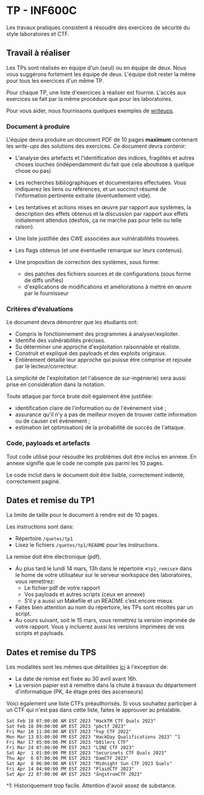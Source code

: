 # TP - INF600C

Les travaux pratiques consistent à résoudre des exercices de sécurité du style laboratoires et CTF.

## Travail à réaliser

Les TPs sont réalisés en équipe d'un (seul) ou en équipe de deux.
Nous vous suggérons fortement les équipe de deux.
L'équipe doit rester la même pour tous les exercices d'un même TP.

Pour chaque TP, une liste d'exercices à réaliser est fournie.
L'accès aux exercices se fait par la même procédure que pour les laboratoires.

Pour vous aider, nous fournissons quelques exemples de [writeups](writeups.md). 
### Document à produire

L'équipe devra produire un document PDF de 10 pages **maximum** contenant les *write-ups* des solutions des exercices. Ce document devra contenir:

* L'analyse des artefacts et l’identification des indices, fragilités et autres choses louches (indépendamment du fait que cela aboutisse à quelque chose ou pas)
* Les recherches bibliographiques et documentaires effectuées. Vous indiquerez les liens ou références, et un succinct résumé de l'information pertinente extraite (éventuellement vide).
* Les tentatives et actions mises en œuvre par rapport aux systèmes, la description des effets obtenus et la discussion par rapport aux effets initialement attendus (desfois, ça ne marche pas pour telle ou telle raison).
* Une liste justifiée des CWE associées aux vulnérabilités trouvées.
* Les flags obtenus (et une éventuelle remarque sur leurs contenus).
* Une proposition de correction des systèmes, sous forme:

	* des patches des fichiers sources et de configurations (sous forme de diffs unifiés)
	* d'explications de modifications et améliorations à mettre en œuvre par le fournisseur

### Critères d'évaluations

Le document devra démontrer que les étudiants ont:

* Compris le fonctionnement des programmes à analyser/exploiter.
* Identifié des vulnérabilités précises.
* Su déterminer une approche d'exploitation raisonnable et réaliste.
* Construit et expliqué des payloads et des exploits originaux.
* Entièrement détaillé leur approche qui puisse être comprise et rejouée par le lecteur/correcteur.

La simplicité de l'exploitation (et l'absence de sur-ingénierie) sera aussi prise en considération dans la notation.

Toute attaque par force brute doit également être justifiée:

* identification claire de l'information ou de l'événement visé ;
* assurance qu'il n'y a pas de meilleur moyen de trouver cette information ou de causer cet événement ;
* estimation (et optimisation) de la probabilité de succès de l'attaque.

### Code, payloads et artefacts

Tout code utilisé pour résoudre les problèmes doit être inclus en annexe. En annexe signifie que le code ne compte pas parmi les 10 pages.

Le code inclut dans le document doit être lisible, correctement indenté, correctement paginé.

## Dates et remise du TP1

La limite de taille pour le document à rendre est de 10 pages.

Les instructions sont dans:

* Répertoire `/quetes/tp1`
* Lisez le fichiers `/quetes/tp1/README` pour les instructions.

La remise doit être électronique (pdf).

* Au plus tard le lundi 14 mars, 13h dans le répertoire «`tp1_remise`» dans le home de votre utilisateur sur le serveur workspace des laboratoires, vous remettrez:
	* Le fichier pdf de votre rapport
	* Vos payloads et autres scripts (ceux en annexe)
	* S’il y a aussi un Makefile et un README c’est encore mieux.
* Faites bien attention au nom du répertoire, les TPs sont récoltés par un script.
* Au cours suivant, soit le 15 mars, vous remettrez la version imprimée de votre rapport. Vous y incluerez aussi les versions imprimées de vos scripts et payloads.

<!-- 
## Dates et remise du TP2

La limite de taille pour le document à rendre est de 10 pages.

Les instructions sont dans:

* Répertoire `/quetes/tp2`
* Lisez le fichiers `/quetes/tp2/*/README*` pour les instructions.

La remise doit être électronique (pdf).

* Au plus tard le 28 avril, 12h00 (midi) dans le répertoire «`tp2_remise`» dans le home de votre utilisateur sur le serveur workspace des laboratoires, vous remettrez:

	* Le fichier pdf de votre rapport
	* Vos payloads et autres scripts (ceux en annexe)
	* S’il y a aussi un Makefile et un README c’est encore mieux.

* Faites bien attention au nom du répertoire, les TPs sont récoltés par un script.
* Vous remettrez également la version imprimée de votre rapport. Vous avez trois options:
	* Au département d'informatique *avant 16h le 27 avril*
	* Au cours du 27 avril
	* Au début du lab, le 28 avril

-->

## Dates et remise du TPS

Les modalités sont les mêmes que détaillées [ici](https://info.uqam.ca/~privat/INF600C/tps/) à l'exception de:

 * La date de remise est fixée au 30 avril avant 16h.
 * La version papier est à remettre dans la chute à travaux du département d'informatique (PK, 4e étage près des ascenseurs)

Voici également une liste CTFs préauthorisés. Si vous souhaitez participer à un CTF qui n'est pas dans cette liste, faites le approuver au préalable.

```
Sat Feb 18 07:00:00 AM EST 2023 "HackTM CTF Quals 2023"
Sat Feb 18 09:00:00 AM EST 2023 "pbctf 2023"
Fri Mar 10 11:00:00 AM EST 2023 "hxp CTF 2022"
Mon Mar 13 03:00:00 PM EST 2023 "HackDay Qualifications 2023" ^1
Fri Mar 17 05:00:00 PM EST 2023 "b01lers CTF"
Fri Mar 24 07:00:00 PM EST 2023 "LINE CTF 2023"
Sat Apr  1 01:00:00 PM EST 2023 "Securinets CTF Quals 2023"
Thu Apr  6 07:00:00 PM EST 2023 "DamCTF 2023"
Sat Apr  8 06:00:00 AM EST 2023 "Midnight Sun CTF 2023 Quals"
Fri Apr 14 04:00:00 PM EST 2023 "PlaidCTF 2023"
Sat Apr 22 07:00:00 AM EST 2023 "ångstromCTF 2023"
```

^1: Historiquement trop facile. Attention d'avoir assez de substance.

